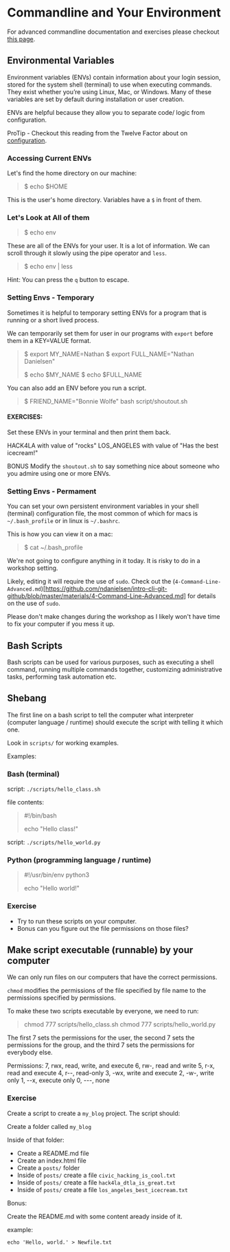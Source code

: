 # Commandline and Your Environment

For advanced commandline documentation and exercises please checkout [this page](
https://github.com/ndanielsen/intro-cli-git-github/blob/master/materials/4-Command-Line-Advanced.md).



## Environmental Variables

Environment variables (ENVs) contain information about your login session, stored for the system shell (terminal) to use when executing commands. They exist whether you’re using Linux, Mac, or Windows. Many of these variables are set by default during installation or user creation.

ENVs are helpful because they allow you to separate code/ logic from configuration. 

ProTip - Checkout this reading from the Twelve Factor about on [configuration](https://12factor.net/config).


### Accessing Current ENVs

Let's find the home directory on our machine:

>
>$ echo $HOME
>

This is the user's home directory. Variables have a `$` in front of them.

### Let's Look at All of them

>
>$ echo env
>

These are all of the ENVs for your user. It is a lot of information. We can scroll through it slowly using the pipe operator and `less`. 

>
>$ echo env | less
>

Hint: You can press the `q` button to escape.


### Setting Envs - Temporary

Sometimes it is helpful to temporary setting ENVs for a program that is running or a short lived process. 

We can temporarily set them for user in our programs with `export` before them in a KEY=VALUE format.

>
>$ export MY_NAME=Nathan
>$ export FULL_NAME="Nathan Danielsen"
>
>$ echo $MY_NAME
>$ echo $FULL_NAME
>

You can also add an ENV before you run a script.

>
>$ FRIEND_NAME="Bonnie Wolfe" bash script/shoutout.sh
>

#### EXERCISES:

Set these ENVs in your terminal and then print them back.

HACK4LA with value of "rocks"
LOS_ANGELES with value of "Has the best icecream!"


BONUS
Modify the `shoutout.sh` to say something nice about someone who you admire using one or more ENVs.


### Setting Envs - Permament

You can set your own persistent environment variables in your shell (terminal) configuration file, the most common of which for macs is `~/.bash_profile` or in linux is `~/.bashrc`.


This is how you can view it on a mac:

>
>$ cat ~/.bash_profile
>

We're not going to configure anything in it today. It is risky to do in a workshop setting.

Likely, editing it will require the use of `sudo`. Check out the (`4-Command-Line-Advanced.md`)[https://github.com/ndanielsen/intro-cli-git-github/blob/master/materials/4-Command-Line-Advanced.md] for details on the use of `sudo`.

Please don't make changes during the workshop as I likely won't have time to fix your computer if you mess it up.


## Bash Scripts

Bash scripts can be used for various purposes, such as executing a shell command, running multiple commands together, customizing administrative tasks, performing task automation etc.

## Shebang

The first line on a bash script to tell the computer what interpreter (computer language / runtime) should execute the script with telling it which one.

Look in `scripts/` for working examples.

Examples:

### Bash (terminal)

script:
`./scripts/hello_class.sh`

file contents:
> #!/bin/bash
>
> echo "Hello class!"


script:
`./scripts/hello_world.py`

### Python (programming language / runtime)

> #!/usr/bin/env python3
>
> echo "Hello world!"


### Exercise

- Try to run these scripts on your computer.
- Bonus can you figure out the file permissions on those files?


## Make script executable (runnable) by your computer

We can only run files on our computers that have the correct permissions. 

`chmod` modifies the permissions of the file specified by file name to the permissions specified by permissions.

To make these two scripts executable by everyone, we need to run:

> chmod 777 scripts/hello_class.sh
> chmod 777 scripts/hello_world.py


The first 7 sets the permissions for the user, the second 7 sets the permissions for the group, and the third 7 sets the permissions for everybody else.


Permissions:
    7, rwx, read, write, and execute
    6, rw-, read and write
    5, r-x, read and execute
    4, r--, read-only
    3, -wx, write and execute
    2, -w-, write only
    1, --x, execute only
    0, ---, none


### Exercise

Create a script to create a `my_blog` project. The script should:

Create a folder called `my_blog`

Inside of that folder:
- Create a README.md file
- Create an index.html file
- Create a `posts/` folder
- Inside of `posts/` create a file  `civic_hacking_is_cool.txt`
- Inside of `posts/` create a file  `hack4la_dtla_is_great.txt`
- Inside of `posts/` create a file  `los_angeles_best_icecream.txt`


Bonus:

Create the README.md with some content aready inside of it.

example:

`echo 'Hello, world.' > Newfile.txt`




